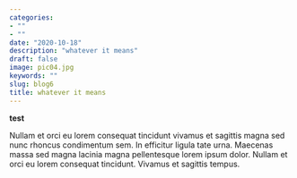 ```yaml
---
categories:
- ""
- ""
date: "2020-10-18"
description: "whatever it means"
draft: false
image: pic04.jpg
keywords: ""
slug: blog6
title: whatever it means
---
```

**test**

Nullam et orci eu lorem consequat tincidunt vivamus et sagittis magna sed nunc rhoncus condimentum sem. In efficitur ligula tate urna. Maecenas massa sed magna lacinia magna pellentesque lorem ipsum dolor. Nullam et orci eu lorem consequat tincidunt. Vivamus et sagittis tempus.
